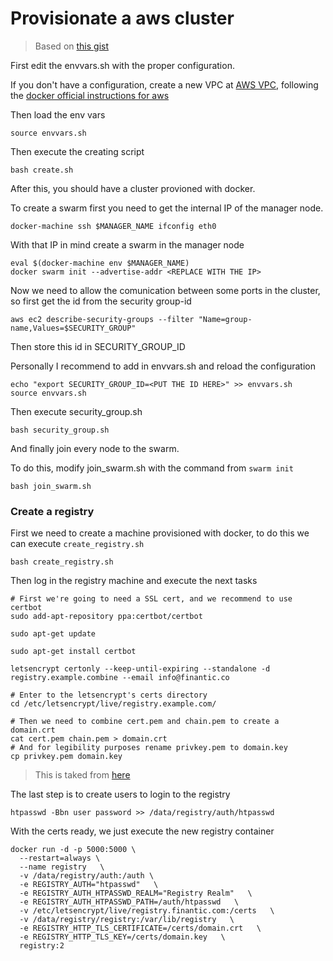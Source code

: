 # Provisionate a aws cluster

> Based on [this gist](https://gist.github.com/ghoranyi/f2970d6ab2408a8a37dbe8d42af4f0a5)

First edit the envvars.sh with the proper configuration.

If you don't have a configuration, create a new VPC at [AWS VPC](https://us-west-2.console.aws.amazon.com/vpc/home), following the [docker official instructions for aws](https://docs.docker.com/docker-for-aws/faqs/#recommended-vpc-and-subnet-setup)

Then load the env vars
```
source envvars.sh
```

Then execute the creating script

```
bash create.sh
```

After this, you should have a cluster provioned with docker.

To create a swarm first you need to get the internal IP of the manager node.

```
docker-machine ssh $MANAGER_NAME ifconfig eth0
```

With that IP in mind create a swarm in the manager node

```
eval $(docker-machine env $MANAGER_NAME)
docker swarm init --advertise-addr <REPLACE WITH THE IP>
```

Now we need to allow the comunication between some ports in the cluster, so first get the id from the security group-id

```
aws ec2 describe-security-groups --filter "Name=group-name,Values=$SECURITY_GROUP"
```

Then store this id in SECURITY_GROUP_ID

Personally I recommend to add in envvars.sh and reload the configuration

```
echo "export SECURITY_GROUP_ID=<PUT THE ID HERE>" >> envvars.sh
source envvars.sh
```

Then execute security_group.sh

```
bash security_group.sh
```

And finally join every node to the swarm.

To do this, modify join_swarm.sh with the command from `swarm init`

```
bash join_swarm.sh
```

### Create a registry

First we need to create a machine provisioned with docker, to do this we can execute `create_registry.sh`

```
bash create_registry.sh
```

Then log in the registry machine and execute the next tasks

```
# First we're going to need a SSL cert, and we recommend to use certbot
sudo add-apt-repository ppa:certbot/certbot

sudo apt-get update

sudo apt-get install certbot

letsencrypt certonly --keep-until-expiring --standalone -d registry.example.combine --email info@finantic.co

# Enter to the letsencrypt's certs directory
cd /etc/letsencrypt/live/registry.example.com/

# Then we need to combine cert.pem and chain.pem to create a domain.crt
cat cert.pem chain.pem > domain.crt
# And for legibility purposes rename privkey.pem to domain.key
cp privkey.pem domain.key
```

> This is taked from [here](https://gist.github.com/PieterScheffers/63e4c2fd5553af8a35101b5e868a811e)

The last step is to create users to login to the registry

```
htpasswd -Bbn user password >> /data/registry/auth/htpasswd
```

With the certs ready, we just execute the new registry container

```
docker run -d -p 5000:5000 \
  --restart=always \
  --name registry   \
  -v /data/registry/auth:/auth \
  -e REGISTRY_AUTH="htpasswd"   \
  -e REGISTRY_AUTH_HTPASSWD_REALM="Registry Realm"   \
  -e REGISTRY_AUTH_HTPASSWD_PATH=/auth/htpasswd   \
  -v /etc/letsencrypt/live/registry.finantic.com:/certs   \
  -v /data/registry/registry:/var/lib/registry   \
  -e REGISTRY_HTTP_TLS_CERTIFICATE=/certs/domain.crt   \
  -e REGISTRY_HTTP_TLS_KEY=/certs/domain.key   \
  registry:2
```
